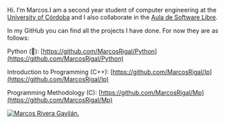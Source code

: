 Hi. I’m Marcos.I am a second year student of computer engineering at the [University of Córdoba](http://www.uco.es/) and I also collaborate in the [Aula de Software Libre](https://www.uco.es/aulasoftwarelibre/).

In my GitHub you can find all the projects I have done. For now they are as follows:

Python (🐍): [https://github.com/MarcosRigal/Python](https://github.com/MarcosRigal/Python)

Introduction to Programming (C++): [https://github.com/MarcosRigal/Ip](https://github.com/MarcosRigal/Ip)

Programming Methodology (C): [https://github.com/MarcosRigal/Mp](https://github.com/MarcosRigal/Mp)

[![Marcos Rivera Gavilán.](https://i.imgur.com/1WiLRYL.png)](https://www.uco.es/aulasoftwarelibre/consejo-asesor/)
